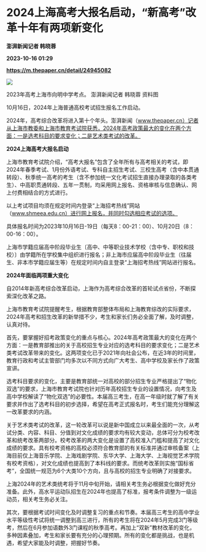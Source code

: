 # 2024上海高考大报名启动，“新高考”改革十年有两项新变化
**澎湃新闻记者 韩晓蓉**

**2023-10-16 01:29**

**https://m.thepaper.cn/detail/24945082**

![](https://imagecloud.thepaper.cn/thepaper/image/274/280/777.jpg)

2023年高考上海市向明中学考点。 澎湃新闻记者 韩晓蓉 资料图

10月16日，2024年上海普通高校考试招生报名工作启动。

2024年，高考综合改革将进入第十个年头。澎湃新闻（www.thepaper.cn）记者从上海市教委和上海市教育考试院获悉，2024年高考政策最大的变化在两个方面：一是选考科目的要求变化；二是艺术类考试的改革。

**2024上海高考大报名启动**

上海市教育考试院介绍，“高考大报名”包含了全年所有与高考相关的考试，即2024年春季考试、1月份外语考试、专科自主招生考试、三校生高考（含中本贯通转段）、秋季统一高考的考生（含不参加统一文化考试招生直接办理录取的各类考生）、中高职贯通转段、五年一贯制，均采用网上报名、资格审核与信息确认、网上付费相结合的方式进行。

以上考试项目均须在规定时间内登录“上海招考热线”网站（www.shmeea.edu.cn）进行网上报名，并同时勾选相应考试的选项。

具体报名时间为2023年10月16日-19日（每天8：00-21：00）、10月20日（8：00-16：00）。

上海市学籍应届高中阶段毕业生〔高中、中等职业技术学校（含中专、职校和技校）〕由学籍所在学校集中组织进行报名；非上海市应届高中阶段毕业生（往届生、非本市学籍应届生等）在规定时间内自主登录“上海招考热线”网站进行报名。

**2024年面临两项重大变化**

自2014年新高考综合改革启动，上海作为高考综合改革的首轮试点省份，不断探索深化改革之路。

上海市教育考试院提醒考生，根据教育部整体布局和上海教育综改的实际要求，2024年高考和招生改革的新举措不少，考生和家长们务必全面了解，及时调整，认真对待。

首先，要掌握好招考政策变化的重点与核心。2024年高考政策最大的变化在两个方面：一是教育部推出的关于高校招生专业对应的选考科目的要求变化；二是艺术类考试改革带来的变化。这两项变化已于2021年向社会公布，在近3年的时间里，教育行政和考试主管部门均多次以不同方式向广大考生、高中学校及家长作了政策宣讲。

选考科目要求的变化，主要是教育部统一对高校的部分招生专业严格提出了“物化双选”的要求，上海市教育考试院也针对历年高校招生专业的设置情况，向考生及高中学校解读了“物化双选”的必要性。本届高三考生，在高一年级时就了解了有关要求并作出了选考科目的初步选择，希望在高考正式报名时，考生们能充分理解这一改革要求的内涵。

关于艺术类考试的改革，这一轮改革可以说是新中国成立以来最全面的一次，从考试分类、内容、科目、分值到对文化成绩的要求均有较大变动，总体可分为校考改革和统考改革两部分。校考改革的两大变化是设置了高校准入门槛和提高了对文化成绩的要求。具有校考资格的高校必须符合教育部的有关标准并通过审核备案（上海目前仅上海音乐学院、上海戏剧学院、东华大学、上海大学、上海视觉艺术学院有校考资格），对文化成绩也提高到了本科线的要求。而统考改革则实施“国标省考”，全国统一规范为6个大类10个方向，且与高校的招生专业明确了对接要求。

上海2024年的艺术类统考将于11月中旬开始，请相关考生务必根据变化做好充分准备。此外，高水平运动队招生在2024年也提高了标准，报考条件调整为一级运动员，相关考生务必关注。

其次，要根据考试时间变化及时调整复习的重点和节奏。本届高三考生的高中学业水平等级性考试将统一调整到高三进行，所有的考生将在2024年5月完成3门等级考，然后在6月参加语数外3门课程的秋季高考。再加上“双新”教材改革的变化，多种因素叠加，考生和家长要有充分的心理预期。所有的变化都是挑战，也是机遇，希望大家能及时调整，把握好节奏。